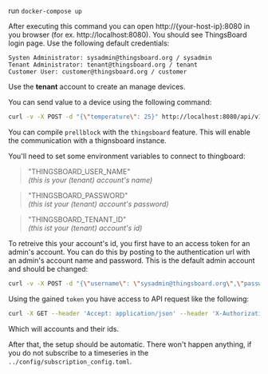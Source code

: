 run ```docker-compose up```

After executing this command you can open http://{your-host-ip}:8080 in you browser (for ex. http://localhost:8080). You should see ThingsBoard login page. Use the following default credentials:

    Systen Administrator: sysadmin@thingsboard.org / sysadmin
    Tenant Administrator: tenant@thingsboard.org / tenant
    Customer User: customer@thingsboard.org / customer

Use the **tenant** account to create an manage devices.

You can send value to a device using the following command:
```sh
curl -v -X POST -d "{\"temperature\": 25}" http://localhost:8080/api/v1/$ACCESS_TOKEN/telemetry --header "Content-Type:application/json"
```

You can compile `prellblock` with the `thingsboard` feature. This will enable the communication with a thignsboard instance.

You'll need to set some environment variables to connect to thingboard:
>"THINGSBOARD_USER_NAME"  
*(this is your (tenant) account's name)*

>"THINGSBOARD_PASSWORD"   
*(this ist your (tenant) account's password)*

>"THINGSBOARD_TENANT_ID"  
*(this ist your (tenant) account's id)*

To retreive this your account's id, you first have to an access token for an admin's account. You can do this by posting to the authentication url with an admin's account name and password. This is the default admin account and should be changed:
```sh
curl -v -X POST -d "{\"username\": \"sysadmin@thingsboard.org\",\"password\":\"sysadmin\"}" http://localhost:8080/api/auth/login --header "Content-Type:application/json"
```
Using the gained `token` you have access to API request like the following:
```sh
curl -X GET --header 'Accept: application/json' --header 'X-Authorization: Bearer:$ACCESS_TOKEN' 'https://host:port/api/tenants?pageSize=1&page=1'
```
Which will accounts and their ids.

After that, the setup should be automatic.  There won't happen anything, if you do not subscribe to a timeseries in the `../config/subscription_config.toml`.  